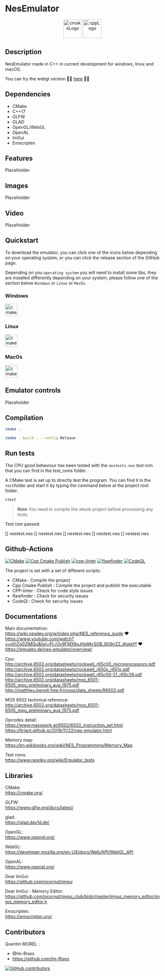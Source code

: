 # NesEmulator

<p align="center">
      <img src="https://user-images.githubusercontent.com/59691442/183268126-b3d19e66-8f2d-463a-805e-ae6ef7cc6c01.png" alt="cmakeLogo" style="height:60px;"/>
      <img src="https://img.shields.io/badge/C%2B%2B-00599C?style=for-the-badge&logo=c%2B%2B&logoColor=white" alt="cppLogo" style="height:60px;"/>
</p>

## Description

NesEmulator made in C++ in current development for windows, linux and macOS.

You can try the webgl version 🚀🚀 [here](https://im-rises.github.io/nes-emulator-webgl/) 🚀🚀

## Dependencies

- CMake
- C++17
- GLFW
- GLAD
- OpenGL/WebGL
- OpenAL
- ImGui
- Emscripten

## Features

PlaceHolder

## Images

PlaceHolder

## Video

PlaceHolder

## Quickstart

To download the emulator, you can click one of the icons below depending on your operating system, or you can click the
release section of the GitHub page.

Depending on you `operating system` you will need to install some libs, they are installed differently depending on your
system, please follow one of the section below `Windows` or `Linux` or `MacOs`.

### Windows

<a href="https://github.com/Im-Rises/NesEmulator/releases/latest"><img src="https://img.shields.io/badge/Windows-0078D6?style=for-the-badge&logo=windows&logoColor=white" alt="cmakeLogo" style="height:40px;"/></a>

### Linux

<a href="https://github.com/Im-Rises/NesEmulator/releases/latest"><img src="https://img.shields.io/badge/Linux-FCC624?style=for-the-badge&logo=linux&logoColor=black" alt="cmakeLogo" style="height:40px;"/></a>

### MacOs

<a href="https://github.com/Im-Rises/NesEmulator/releases/latest"><img src="https://img.shields.io/badge/mac%20os-000000?style=for-the-badge&logo=apple&logoColor=white" alt="cmakeLogo" style="height:40px;"/></a>

## Emulator controls

Placeholder

## Compilation

```bash
cmake .
```

```bash
cmake --build . --config Release
```

## Run tests

The CPU good behaviour has been tested with the `nestests.nes` test rom that you can find in the test_roms folder.

A CMake test is set up to directly test the program. You can find it in the `test`folder and start it by typing the
command below at the project root folder.

```bash
ctest
```

> **Note**
> You need to compile the whole project before processing any tests.

Test rom passed:

[] nestest.nes
[] nestest.nes
[] nestest.nes
[] nestest.nes
[] nestest.nes

## Github-Actions

[![CMake](https://github.com/Im-Rises/NesEmulator/actions/workflows/cmake.yml/badge.svg?branch=main)](https://github.com/Im-Rises/NesEmulator/actions/workflows/cmake.yml)
[![Cpp Cmake Publish](https://github.com/Im-Rises/NesEmulator/actions/workflows/cpp-cmake-publish.yml/badge.svg?branch=main)](https://github.com/Im-Rises/NesEmulator/actions/workflows/cpp-cmake-publish.yml)
[![cpp-linter](https://github.com/Im-Rises/NesEmulator/actions/workflows/cpp-linter.yml/badge.svg?branch=main)](https://github.com/Im-Rises/NesEmulator/actions/workflows/cpp-linter.yml)
[![flawfinder](https://github.com/Im-Rises/NesEmulator/actions/workflows/flawfinder.yml/badge.svg?branch=main)](https://github.com/Im-Rises/NesEmulator/actions/workflows/flawfinder.yml)
[![CodeQL](https://github.com/Im-Rises/NesEmulator/actions/workflows/codeql.yml/badge.svg?branch=main)](https://github.com/Im-Rises/NesEmulator/actions/workflows/codeql.yml)

The project is set with a set of different scripts:

- CMake : Compile the project
- Cpp Cmake Publish : Compile the project and publish the executable
- CPP-linter : Check for code style issues
- flawfinder : Check for security issues
- CodeQl : Check for security issues

## Documentations

Main documentation:  
<https://wiki.nesdev.org/w/index.php/NES_reference_guide> ❤️  
<https://www.youtube.com/watch?v=nViZg02IMQo&list=PLrOv9FMX8xJHqMvSGB_9G9nZZ_4IgteYf> ❤️  
<https://emudev.de/nes-emulator/overview/>

Cpu:  
<http://archive.6502.org/datasheets/rockwell_r65c00_microprocessors.pdf>  
<http://archive.6502.org/datasheets/rockwell_r650x_r651x.pdf>  
<http://archive.6502.org/datasheets/rockwell_r65c00-21_r65c29.pdf>  
<http://archive.6502.org/datasheets/mos_6501-6505_mpu_preliminary_aug_1975.pdf>  
<http://matthieu.benoit.free.fr/cross/data_sheets/R6502.pdf>

MOS 6502 technical reference:  
<http://archive.6502.org/datasheets/mos_6501-6505_mpu_preliminary_aug_1975.pdf>

Opcodes detail:  
<https://www.masswerk.at/6502/6502_instruction_set.html>  
<https://ltriant.github.io/2019/11/22/nes-emulator.html>

Memory map:  
<https://en.wikibooks.org/wiki/NES_Programming/Memory_Map>

Test roms:  
<https://www.nesdev.org/wiki/Emulator_tests>

## Libraries

CMake:  
<https://cmake.org/>

GLFW:  
<https://www.glfw.org/docs/latest/>

glad:  
<https://glad.dav1d.de/>

OpenGL:  
<https://www.opengl.org/>

WebGL:  
<https://developer.mozilla.org/en-US/docs/Web/API/WebGL_API>

OpenAL:  
<https://www.openal.org/>

Dear ImGui:  
<https://github.com/ocornut/imgui>

Dear ImGui - Memory Editor:  
<https://github.com/ocornut/imgui_club/blob/master/imgui_memory_editor/imgui_memory_editor.h>

Emscripten:  
<https://emscripten.org/>

<!--
https://github.com/aiekick/ImGuiFileDialog
-->

## Contributors

Quentin MOREL :

- @Im-Rises
- <https://github.com/Im-Rises>

[![GitHub contributors](https://contrib.rocks/image?repo=Im-Rises/NesEmulator)](https://github.com/Im-Rises/NesEmulator/graphs/contributors)

